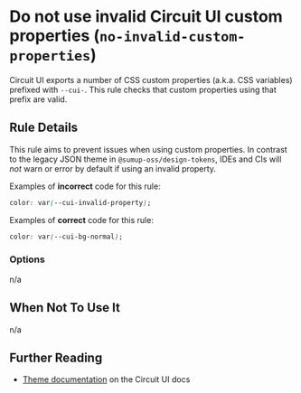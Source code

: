 # Do not use invalid Circuit UI custom properties (`no-invalid-custom-properties`)

Circuit UI exports a number of CSS custom properties (a.k.a. CSS variables) prefixed with `--cui-`. This rule checks that custom properties using that prefix are valid.

## Rule Details

This rule aims to prevent issues when using custom properties. In contrast to the legacy JSON theme in `@sumup-oss/design-tokens`, IDEs and CIs will _not_ warn or error by default if using an invalid property.

Examples of **incorrect** code for this rule:

```css
color: var(--cui-invalid-property);
```

Examples of **correct** code for this rule:

```css
color: var(--cui-bg-normal);
```

### Options

n/a

## When Not To Use It

n/a

## Further Reading

- [Theme documentation](https://circuit.sumup.com/?path=/docs/features-theme--docs) on the Circuit UI docs
